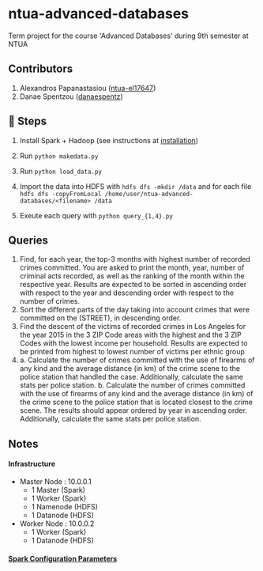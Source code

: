# ntua-advanced-databases
Term project for the course 'Advanced Databases' during 9th semester at NTUA

## Contributors
1. Alexandros Papanastasiou ([ntua-el17647](https://github.com/ntua-el17647))
1. Danae Spentzou ([danaespentz](https://github.com/danaespentz))


## 👣 Steps
1. Install Spark + Hadoop (see instructions at [installation](https://colab.research.google.com/drive/1eE5FXf78Vz0KmBK5W8d4EUvEFATrVLmr?usp=drive_link))

2. Run `python makedata.py`
   
3. Run `python load_data.py`
    
4. Import the data into HDFS with `hdfs dfs -mkdir /data`
   and for each file `hdfs dfs -copyFromLocal /home/user/ntua-advanced-databases/<filename> /data`

5. Exeute each query with `python query_{1,4}.py`

## Queries
1. Find, for each year, the top-3 months with highest number of recorded crimes committed. You are asked to print the month, year, number of criminal acts recorded,
   as well as the ranking of the month within the respective year. Results are expected to be sorted in ascending order with respect to the year and descending order
   with respect to the number of crimes.
2. Sort the different parts of the day taking into account crimes that were committed on the (STREET), in descending order.
3. Find the descent of the victims of recorded crimes in Los Angeles for the year 2015 in the 3 ZIP Code areas with the highest and the 3 ZIP Codes with the lowest income
   per household. Results are expected to be printed from highest to lowest number of victims per ethnic group
4. a. Calculate the number of crimes committed with the use of firearms of any kind and the average distance (in km) of the crime scene to the police station that handled the case.
   Additionally, calculate the same stats per police station.
   b. Calculate the number of crimes committed with the use of firearms of any kind and the average distance (in km) of the crime scene to the police station that is located
   closest to the crime scene. The results should appear ordered by year in ascending order. Additionally, calculate the same stats per police station.

## Notes
#### Infrastructure
- Master Node : 10.0.0.1
    - 1 Master (Spark)
    - 1 Worker (Spark)
    - 1 Namenode (HDFS)
    - 1 Datanode (HDFS)
- Worker Node : 10.0.0.2
    - 1 Worker (Spark)
    - 1 Datanode (HDFS)

#### [Spark Configuration Parameters](https://spark.apache.org/docs/latest/configuration.html)
